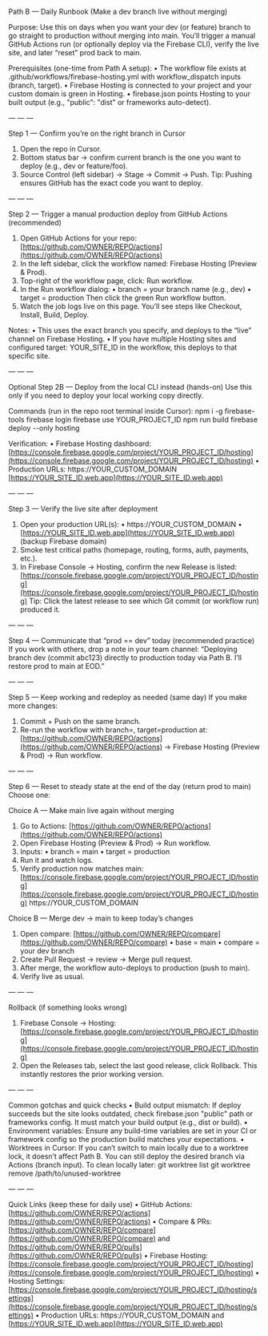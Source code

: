 Path B — Daily Runbook (Make a dev branch live without merging)

Purpose:
Use this on days when you want your dev (or feature) branch to go straight to production without merging into main. You’ll trigger a manual GitHub Actions run (or optionally deploy via the Firebase CLI), verify the live site, and later “reset” prod back to main.

Prerequisites (one-time from Path A setup):
• The workflow file exists at .github/workflows/firebase-hosting.yml with workflow_dispatch inputs (branch, target).
• Firebase Hosting is connected to your project and your custom domain is green in Hosting.
• firebase.json points Hosting to your built output (e.g., "public": "dist" or frameworks auto-detect).

— — —

Step 1 — Confirm you’re on the right branch in Cursor

1. Open the repo in Cursor.
2. Bottom status bar → confirm current branch is the one you want to deploy (e.g., dev or feature/foo).
3. Source Control (left sidebar) → Stage → Commit → Push.
   Tip: Pushing ensures GitHub has the exact code you want to deploy.

— — —

Step 2 — Trigger a manual production deploy from GitHub Actions (recommended)

1. Open GitHub Actions for your repo:
   [https://github.com/OWNER/REPO/actions](https://github.com/OWNER/REPO/actions)
2. In the left sidebar, click the workflow named: Firebase Hosting (Preview & Prod).
3. Top-right of the workflow page, click: Run workflow.
4. In the Run workflow dialog:
   • branch = your branch name (e.g., dev)
   • target = production
   Then click the green Run workflow button.
5. Watch the job logs live on this page. You’ll see steps like Checkout, Install, Build, Deploy.

Notes:
• This uses the exact branch you specify, and deploys to the “live” channel on Firebase Hosting.
• If you have multiple Hosting sites and configured target: YOUR_SITE_ID in the workflow, this deploys to that specific site.

— — —

Optional Step 2B — Deploy from the local CLI instead (hands-on)
Use this only if you need to deploy your local working copy directly.

Commands (run in the repo root terminal inside Cursor):
npm i -g firebase-tools
firebase login
firebase use YOUR_PROJECT_ID
npm run build
firebase deploy --only hosting

Verification:
• Firebase Hosting dashboard:
[https://console.firebase.google.com/project/YOUR_PROJECT_ID/hosting](https://console.firebase.google.com/project/YOUR_PROJECT_ID/hosting)
• Production URLs:
https://YOUR_CUSTOM_DOMAIN
[https://YOUR_SITE_ID.web.app](https://YOUR_SITE_ID.web.app)

— — —

Step 3 — Verify the live site after deployment

1. Open your production URL(s):
   • https://YOUR_CUSTOM_DOMAIN
   • [https://YOUR_SITE_ID.web.app](https://YOUR_SITE_ID.web.app) (backup Firebase domain)
2. Smoke test critical paths (homepage, routing, forms, auth, payments, etc.).
3. In Firebase Console → Hosting, confirm the new Release is listed:
   [https://console.firebase.google.com/project/YOUR_PROJECT_ID/hosting](https://console.firebase.google.com/project/YOUR_PROJECT_ID/hosting)
   Tip: Click the latest release to see which Git commit (or workflow run) produced it.

— — —

Step 4 — Communicate that “prod == dev” today (recommended practice)
If you work with others, drop a note in your team channel:
“Deploying branch dev (commit abc123) directly to production today via Path B. I’ll restore prod to main at EOD.”

— — —

Step 5 — Keep working and redeploy as needed (same day)
If you make more changes:

1. Commit + Push on the same branch.
2. Re-run the workflow with branch=<same branch>, target=production at:
   [https://github.com/OWNER/REPO/actions](https://github.com/OWNER/REPO/actions) → Firebase Hosting (Preview & Prod) → Run workflow.

— — —

Step 6 — Reset to steady state at the end of the day (return prod to main)
Choose one:

Choice A — Make main live again without merging

1. Go to Actions:
   [https://github.com/OWNER/REPO/actions](https://github.com/OWNER/REPO/actions)
2. Open Firebase Hosting (Preview & Prod) → Run workflow.
3. Inputs:
   • branch = main
   • target = production
4. Run it and watch logs.
5. Verify production now matches main:
   [https://console.firebase.google.com/project/YOUR_PROJECT_ID/hosting](https://console.firebase.google.com/project/YOUR_PROJECT_ID/hosting)
   https://YOUR_CUSTOM_DOMAIN

Choice B — Merge dev → main to keep today’s changes

1. Open compare:
   [https://github.com/OWNER/REPO/compare](https://github.com/OWNER/REPO/compare)
   • base = main
   • compare = your dev branch
2. Create Pull Request → review → Merge pull request.
3. After merge, the workflow auto-deploys to production (push to main).
4. Verify live as usual.

— — —

Rollback (if something looks wrong)

1. Firebase Console → Hosting:
   [https://console.firebase.google.com/project/YOUR_PROJECT_ID/hosting](https://console.firebase.google.com/project/YOUR_PROJECT_ID/hosting)
2. Open the Releases tab, select the last good release, click Rollback.
   This instantly restores the prior working version.

— — —

Common gotchas and quick checks
• Build output mismatch: If deploy succeeds but the site looks outdated, check firebase.json "public" path or frameworks config. It must match your build output (e.g., dist or build).
• Environment variables: Ensure any build-time variables are set in your CI or framework config so the production build matches your expectations.
• Worktrees in Cursor: If you can’t switch to main locally due to a worktree lock, it doesn’t affect Path B. You can still deploy the desired branch via Actions (branch input). To clean locally later:
git worktree list
git worktree remove /path/to/unused-worktree

— — —

Quick Links (keep these for daily use)
• GitHub Actions: [https://github.com/OWNER/REPO/actions](https://github.com/OWNER/REPO/actions)
• Compare & PRs: [https://github.com/OWNER/REPO/compare](https://github.com/OWNER/REPO/compare)  and  [https://github.com/OWNER/REPO/pulls](https://github.com/OWNER/REPO/pulls)
• Firebase Hosting: [https://console.firebase.google.com/project/YOUR_PROJECT_ID/hosting](https://console.firebase.google.com/project/YOUR_PROJECT_ID/hosting)
• Hosting Settings: [https://console.firebase.google.com/project/YOUR_PROJECT_ID/hosting/settings](https://console.firebase.google.com/project/YOUR_PROJECT_ID/hosting/settings)
• Production URLs: https://YOUR_CUSTOM_DOMAIN  and  [https://YOUR_SITE_ID.web.app](https://YOUR_SITE_ID.web.app)

